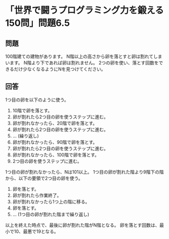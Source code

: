 # 「世界で闘うプログラミング力を鍛える150問」問題6.5

## 問題

100階建ての建物があります。
N階以上の高さから卵を落とすと卵は割れてしまいます。
N階より下であれば卵は割れません。
2つの卵を使い、落とす回数をできるだけ少なくなるようにNを見つけてください。

## 回答

1つ目の卵を以下のように使う。

1. 10階で卵を落とす。
1. 卵が割れたら2つ目の卵を使うステップに進む。
1. 卵が割れなかったら、20階で卵を落とす。
1. 卵が割れたら2つ目の卵を使うステップに進む。
1. ... (繰り返し)
1. 卵が割れなかったら、90階で卵を落とす。
1. 卵が割れたら2つ目の卵を使うステップに進む。
1. 卵が割れなかったら、100階で卵を落とす。
1. 2つ目の卵を使うステップに進む。

1つ目の卵が割れなかったら、Nは101以上。
1つ目の卵が割れた階より9階下の階から、以下の要領で2つ目の卵を使う。

1. 卵を落とす。
1. 卵が割れたら作業終了。
1. 卵が割れなかったら1つ上の階に移る。
1. 卵を落とす。
1. ... (1つ目の卵が割れた階まで繰り返し)

以上を終えた時点で、最後に卵が割れた階がN階となる。
卵を落とす回数は、最小で10、最悪で19となる。
